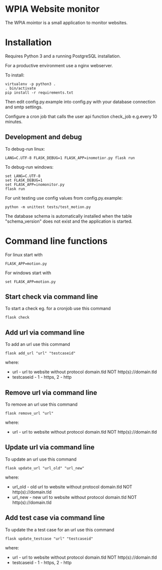 # WPIA Website monitor

The WPIA mointor is a small application to monitor websites.

# Installation
Requires Python 3 and a running PostgreSQL installation.

For a productive environment use a nginx webserver.


To install:

```
virtualenv -p python3 .
. bin/activate
pip install -r requirements.txt
```
Then edit config.py.example into config.py with your database connection and smtp settings.

Configure a cron job that calls the user api function check_job e.g.every 10 minutes.

## Development and debug

To debug-run linux:

```
LANG=C.UTF-8 FLASK_DEBUG=1 FLASK_APP=inomotior.py flask run
```

To debug-run windows:
```
set LANG=C.UTF-8
set FLASK_DEBUG=1
set FLASK_APP=inomonitor.py
flask run
```

For unit testing use config values from config.py.example:
```
python -m unittest tests/test_motion.py
```

The database schema is automatically installed when the table "schema_version" does not exist and the application is started.

# Command line functions

For linux start with
```
FLASK_APP=motion.py
```

For windows start with
```
set FLASK_APP=motion.py

```

## Start check via command line

To start a check eg. for a cronjob use this command
```
flask check

```


## Add url via command line

To add an url use this command
```
flask add_url "url" "testcaseid"

```

where:

* url - url to website without protocol domain.tld NOT http(s)://domain.tld
* testcaseid - 1 - https, 2 - http

## Remove url via command line

To remove an url use this command
```
flask remove_url "url"

```

where:

* url - url to website without protocol domain.tld NOT http(s)://domain.tld

## Update url via command line

To update an url use this command
```
flask update_url "url_old" "url_new"

```

where:

* url_old -  old url to website without protocol domain.tld NOT http(s)://domain.tld
* url_new -  new url to website without protocol domain.tld NOT http(s)://domain.tld

## Add test case via command line

To update the a test case for an url use this command
```
flask update_testcase "url" "testcaseid"

```

where:

* url - url to website without protocol domain.tld NOT http(s)://domain.tld
* testcaseid - 1 - https, 2 - http
